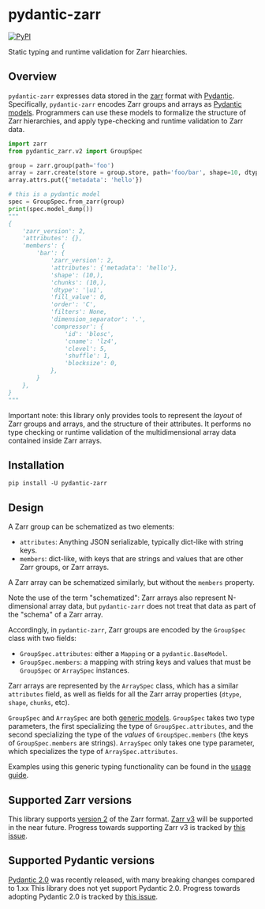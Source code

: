 # pydantic-zarr

[![PyPI](https://img.shields.io/pypi/v/pydantic-zarr)](https://pypi.python.org/pypi/pydantic-zarr)

Static typing and runtime validation for Zarr hiearchies.

## Overview
`pydantic-zarr` expresses data stored in the [zarr](https://zarr.readthedocs.io/en/stable/) format with [Pydantic](https://docs.pydantic.dev/1.10/). Specifically, `pydantic-zarr` encodes Zarr groups and arrays as [Pydantic models](https://docs.pydantic.dev/1.10/usage/models/). Programmers can use these models to formalize the structure of Zarr hierarchies, and apply type-checking and runtime validation to Zarr data.

```python
import zarr
from pydantic_zarr.v2 import GroupSpec

group = zarr.group(path='foo')
array = zarr.create(store = group.store, path='foo/bar', shape=10, dtype='uint8')
array.attrs.put({'metadata': 'hello'})

# this is a pydantic model
spec = GroupSpec.from_zarr(group)
print(spec.model_dump())
"""
{
    'zarr_version': 2,
    'attributes': {},
    'members': {
        'bar': {
            'zarr_version': 2,
            'attributes': {'metadata': 'hello'},
            'shape': (10,),
            'chunks': (10,),
            'dtype': '|u1',
            'fill_value': 0,
            'order': 'C',
            'filters': None,
            'dimension_separator': '.',
            'compressor': {
                'id': 'blosc',
                'cname': 'lz4',
                'clevel': 5,
                'shuffle': 1,
                'blocksize': 0,
            },
        }
    },
}
"""
```


Important note: this library only provides tools to represent the *layout* of Zarr groups and arrays, and the structure of their attributes. It performs no type checking or runtime validation of the multidimensional array data contained inside Zarr arrays.


## Installation

`pip install -U pydantic-zarr` 

## Design

A Zarr group can be schematized as two elements: 

- `attributes`: Anything JSON serializable, typically dict-like with string keys.
- `members`: dict-like, with keys that are strings and values that are other Zarr groups, or Zarr arrays.

A Zarr array can be schematized similarly, but without the `members` property. 

Note the use of the term "schematized": Zarr arrays also represent N-dimensional array data, but `pydantic-zarr` does not treat that data as part of the "schema" of a Zarr array.

Accordingly, in `pydantic-zarr`, Zarr groups are encoded by the `GroupSpec` class with two fields:

- `GroupSpec.attributes`: either a `Mapping` or a `pydantic.BaseModel`. 
- `GroupSpec.members`: a mapping with string keys and values that must be `GroupSpec` or `ArraySpec` instances.

Zarr arrays are represented by the `ArraySpec` class, which has a similar `attributes` field, as well as fields for all the Zarr array properties (`dtype`, `shape`, `chunks`, etc).

`GroupSpec` and `ArraySpec` are both [generic models](https://docs.pydantic.dev/1.10/usage/models/#generic-models). `GroupSpec` takes two type parameters, the first specializing the type of `GroupSpec.attributes`, and the second specializing the type of the *values* of `GroupSpec.members` (the keys of `GroupSpec.members` are strings). `ArraySpec` only takes one type parameter, which specializes the type of `ArraySpec.attributes`.

Examples using this generic typing functionality can be found in the [usage guide](usage.md#using-generic-types).

## Supported Zarr versions

This library supports [version 2](https://zarr.readthedocs.io/en/stable/spec/v2.html) of the Zarr format. [Zarr v3](https://zarr-specs.readthedocs.io/en/latest/v3/core/v3.0.html) will be supported in the near future. Progress towards supporting Zarr v3 is tracked by [this issue](https://github.com/d-v-b/pydantic-zarr/issues/3).

## Supported Pydantic versions

[Pydantic 2.0](https://docs.pydantic.dev/2.0/) was recently released, with many breaking changes compared to 1.xx This library does not yet support Pydantic 2.0. Progress towards adopting Pydantic 2.0 is tracked by [this issue](https://github.com/d-v-b/pydantic-zarr/issues/4).